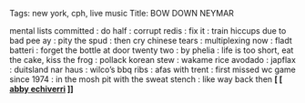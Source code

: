 Tags: new york, cph, live music
Title: BOW DOWN NEYMAR
  
mental lists committed : do half : corrupt redis : fix it : train hiccups due to bad pee ay : pity the spud : then cry chinese tears : multiplexing now : fladt batteri : forget the bottle at door twenty two : by phelia : life is too short, eat the cake, kiss the frog : pollack korean stew : wakame rice avodado : japflax : duitsland nar haus : wilco’s bbq ribs : afas with trent : first missed wc game since 1974 : in the mosh pit with the sweat stench : like way back then
**[ [ [abby echiverri](https://thebunkerny.bandcamp.com/album/ab-initio-ep-the-bunker-new-york-032) ]]**